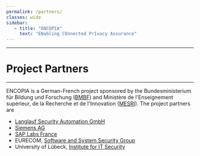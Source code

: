 ```yaml
---
permalink: /partners/
classes: wide
sidebar:
   - title: "ENCOPIA"
     text: "ENabling COnnected PrIvacy Assurance"
---
```


---

# Project Partners

---

ENCOPIA is a German-French project sponsored by the Bundesministerium für Bildung und Forschung ([BMBF](https://www.bmbf.de/)) and Ministère de l'Enseignement supérieur, de la Recherche et de l'Innovation ([MESRI](https://www.enseignementsup-recherche.gouv.fr/)).
The project partners are
* [Langlauf Security Automation GmbH](https://langlauf.io/)
* [Siemens AG](https://www.siemens.com/de/de.html)
* [SAP Labs France](https://www.sap.com/france/about.sap-labs-france.html)
* EURECOM, [Software and System Security Group](http://s3.eurecom.fr/)
* University of Lübeck, [Institute for IT Security](https://its.uni-luebeck.de/)
